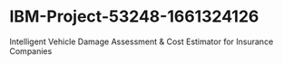 # IBM-Project-53248-1661324126
Intelligent Vehicle Damage Assessment &amp; Cost Estimator for Insurance Companies
